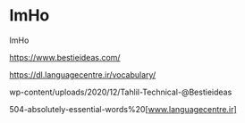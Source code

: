 # ImHo
ImHo

https://www.bestieideas.com/

https://dl.languagecentre.ir/vocabulary/

wp-content/uploads/2020/12/Tahlil-Technical-@Bestieideas


504-absolutely-essential-words%20[www.languagecentre.ir]


